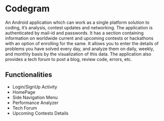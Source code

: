 # Codegram
An Android application which can work as a single platform solution to coding, it’s analysis, contest updates and networking. The application is authenticated by mail-id and passwords. It has a section containing information on worldwide current and upcoming contests or hackathons with an option of enrolling for the same. It allows you to enter the details of problems you have solved every day, and analyze them on daily, weekly, and monthly basis by the visualization of this data. The application also provides a tech forum to post a blog, review code, errors, etc. 

## Functionalities
* Login/SignUp Activity
* HomePage
* Side Navigation Menu
* Performance Analyzer
* Tech Forum
* Upcoming Contests Details

